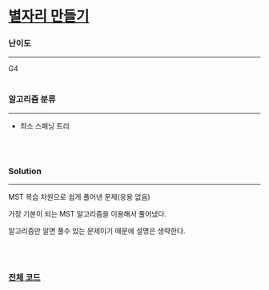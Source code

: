 # [별자리 만들기](https://www.acmicpc.net/problem/4386)

### 난이도

***
G4
<br><br>

### 알고리즘 분류

***

* 최소 스패닝 트리

<br><br>

### Solution

***

MST 복습 차원으로 쉽게 풀어낸 문제(응용 없음)

가장 기본이 되는 MST 알고리즘을 이용해서 풀어냈다.

알고리즘만 알면 풀수 있는 문제이기 때문에 설명은 생략한다.

<br><br>

### [전체 코드](https://github.com/Jungmin-Seo0527/CodingTest/blob/main/src/mst/BOJ4386_별자리_만들기.java)
